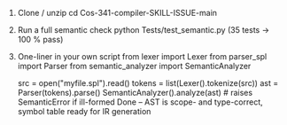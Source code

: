 1. Clone / unzip
cd Cos-341-compiler-SKILL-ISSUE-main

2. Run a full semantic check
python Tests/test_semantic.py
(35 tests → 100 % pass)

3. One-liner in your own script
    from lexer import Lexer
    from parser_spl import Parser
    from semantic_analyzer import SemanticAnalyzer

    src = open("myfile.spl").read()
    tokens = list(Lexer().tokenize(src))
    ast    = Parser(tokens).parse()
    SemanticAnalyzer().analyze(ast)   # raises SemanticError if ill-formed
    Done – AST is scope- and type-correct, symbol table ready for IR generation
